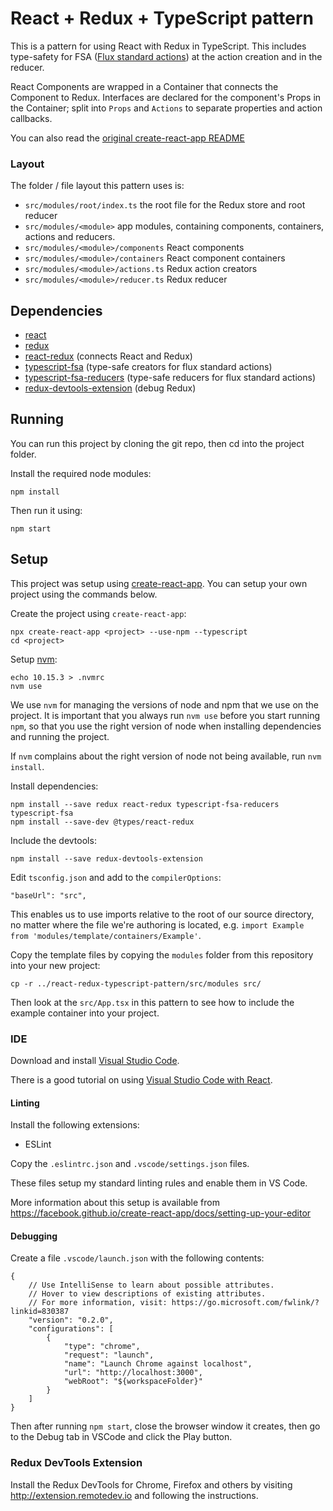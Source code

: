 # React + Redux + TypeScript pattern

This is a pattern for using React with Redux in TypeScript. This includes type-safety for FSA ([Flux standard actions](https://github.com/acdlite/flux-standard-action)) at the action creation and in the reducer.

React Components are wrapped in a Container that connects the Component to Redux. Interfaces are declared for the component's Props in the Container; split into `Props` and `Actions` to separate properties and action callbacks.

You can also read the [original create-react-app README](README-CRA.md)

### Layout

The folder / file layout this pattern uses is:

* `src/modules/root/index.ts` the root file for the Redux store and root reducer
* `src/modules/<module>` app modules, containing components, containers, actions and reducers.
* `src/modules/<module>/components` React components
* `src/modules/<module>/containers` React component containers
* `src/modules/<module>/actions.ts` Redux action creators
* `src/modules/<module>/reducer.ts` Redux reducer

## Dependencies

* [react](http://reactjs.org)
* [redux](https://redux.js.org)
* [react-redux](https://github.com/reactjs/react-redux) (connects React and Redux)
* [typescript-fsa](https://github.com/aikoven/typescript-fsa) (type-safe creators for flux standard actions)
* [typescript-fsa-reducers](https://github.com/dphilipson/typescript-fsa-reducers) (type-safe reducers for flux standard actions)
* [redux-devtools-extension](http://extension.remotedev.io) (debug Redux)

## Running

You can run this project by cloning the git repo, then cd into the project folder.

Install the required node modules:

```
npm install
```

Then run it using:

```
npm start
```

## Setup

This project was setup using [create-react-app](https://github.com/facebook/create-react-app). You can setup your own project using the commands below.

Create the project using `create-react-app`:

```
npx create-react-app <project> --use-npm --typescript
cd <project>
```

Setup [nvm](https://github.com/nvm-sh/nvm):

```
echo 10.15.3 > .nvmrc
nvm use
```

We use `nvm` for managing the versions of node and npm that we use on the project. It is important that you always run `nvm use` before you start running `npm`, so that you use the right version of node when installing dependencies and running the project.

If `nvm` complains about the right version of node not being available, run `nvm install`.

Install dependencies:

```
npm install --save redux react-redux typescript-fsa-reducers typescript-fsa
npm install --save-dev @types/react-redux
```

Include the devtools:

```
npm install --save redux-devtools-extension
```

Edit `tsconfig.json` and add to the `compilerOptions`:

```
"baseUrl": "src",
```

This enables us to use imports relative to the root of our source directory, no matter where the file we're authoring is located, e.g. `import Example from 'modules/template/containers/Example'`.

Copy the template files by copying the `modules` folder from this
repository into your new project:

```
cp -r ../react-redux-typescript-pattern/src/modules src/
```

Then look at the `src/App.tsx` in this pattern to see how to include the example container into your project.

### IDE

Download and install [Visual Studio Code](https://code.visualstudio.com).

There is a good tutorial on using [Visual Studio Code with React](https://code.visualstudio.com/docs/nodejs/reactjs-tutorial).

#### Linting

Install the following extensions:
* ESLint

Copy the `.eslintrc.json` and `.vscode/settings.json` files.

These files setup my standard linting rules and enable them in VS Code.

More information about this setup is available from https://facebook.github.io/create-react-app/docs/setting-up-your-editor

#### Debugging

Create a file `.vscode/launch.json` with the following contents:

```
{
    // Use IntelliSense to learn about possible attributes.
    // Hover to view descriptions of existing attributes.
    // For more information, visit: https://go.microsoft.com/fwlink/?linkid=830387
    "version": "0.2.0",
    "configurations": [
        {
            "type": "chrome",
            "request": "launch",
            "name": "Launch Chrome against localhost",
            "url": "http://localhost:3000",
            "webRoot": "${workspaceFolder}"
        }
    ]
}
```

Then after running `npm start`, close the browser window it creates, then go to the Debug tab in VSCode and click the Play button.

### Redux DevTools Extension

Install the Redux DevTools for Chrome, Firefox and others by visiting http://extension.remotedev.io and following the instructions.
